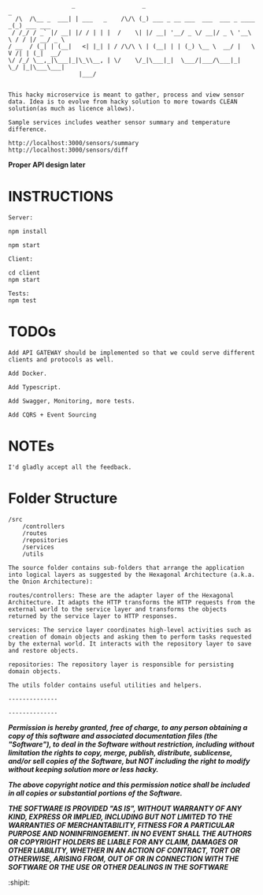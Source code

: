                      _                   _                                    _          
      /\  /\__ _  ___| | ___   _    /\/\ (_) ___ _ __ ___  ___  ___ _ ____   _(_) ___ ___ 
     / /_/ / _` |/ __| |/ / | | |  /    \| |/ __| '__/ _ \/ __|/ _ \ '__\ \ / / |/ __/ _ \
    / __  / (_| | (__|   <| |_| | / /\/\ \ | (__| | | (_) \__ \  __/ |   \ V /| | (_|  __/
    \/ /_/ \__,_|\___|_|\_\\__, | \/    \/_|\___|_|  \___/|___/\___|_|    \_/ |_|\___\___|
                        |___/   
        
        
    This hacky microservice is meant to gather, process and view sensor data. Idea is to evolve from hacky solution to more towards CLEAN solution(as much as licence allows).

    Sample services includes weather sensor summary and temperature difference.

    http://localhost:3000/sensors/summary
    http://localhost:3000/sensors/diff
    
   **Proper API design later**
    
# INSTRUCTIONS

    Server:

    npm install 

    npm start

    Client:

    cd client 
    npm start

    Tests:
    npm test

# TODOs

    Add API GATEWAY should be implemented so that we could serve different clients and protocols as well.

    Add Docker.

    Add Typescript.

    Add Swagger, Monitoring, more tests.
    
    Add CQRS + Event Sourcing

# NOTEs

    I'd gladly accept all the feedback.

# Folder Structure
    /src
        /controllers
        /routes
        /repositories
        /services
        /utils
        
    The source folder contains sub-folders that arrange the application into logical layers as suggested by the Hexagonal Architecture (a.k.a. the Onion Architecture):

    routes/controllers: These are the adapter layer of the Hexagonal Architecture. It adapts the HTTP transforms the HTTP requests from the external world to the service layer and transforms the objects returned by the service layer to HTTP responses.

    services: The service layer coordinates high-level activities such as creation of domain objects and asking them to perform tasks requested by the external world. It interacts with the repository layer to save and restore objects.

    repositories: The repository layer is responsible for persisting domain objects.

    The utils folder contains useful utilities and helpers.

    --------------
    
    --------------

***Permission is hereby granted, free of charge, to any person obtaining a copy
    of this software and associated documentation files (the "Software"), to deal
    in the Software without restriction, including without limitation the rights
    to copy, merge, publish, distribute, sublicense, and/or sell copies
    of the Software, but NOT including the right to modify without keeping
    solution more or less hacky.***

  ***The above copyright notice and this permission notice shall be included in all
    copies or substantial portions of the Software.***

   ***THE SOFTWARE IS PROVIDED "AS IS", WITHOUT WARRANTY OF ANY KIND, EXPRESS OR
    IMPLIED, INCLUDING BUT NOT LIMITED TO THE WARRANTIES OF MERCHANTABILITY,
    FITNESS FOR A PARTICULAR PURPOSE AND NONINFRINGEMENT. IN NO EVENT SHALL THE
    AUTHORS OR COPYRIGHT HOLDERS BE LIABLE FOR ANY CLAIM, DAMAGES OR OTHER
    LIABILITY, WHETHER IN AN ACTION OF CONTRACT, TORT OR OTHERWISE, ARISING FROM,
    OUT OF OR IN CONNECTION WITH THE SOFTWARE OR THE USE OR OTHER DEALINGS IN THE
    SOFTWARE***
                       
:shipit:
